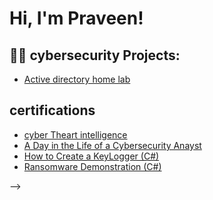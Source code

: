 <h1>Hi, I'm Praveen!</h1>

<h2>👨‍💻 cybersecurity Projects:</h2>


  - [Active directory home lab](https://github.com/joshmadakor1/Algorithms-Practice)


<h2> certifications</h2>

- [cyber Theart intelligence](https://www.coursera.org/account/accomplishments/verify/HUEZ2ENVB8X8 )
- [A Day in the Life of a Cybersecurity Anayst](https://www.youtube.com/watch?v=uHy3oM7NnoU)
- [How to Create a KeyLogger (C#)](https://www.youtube.com/watch?v=N-L9hklSlNk)
- [Ransomware Demonstration (C#)](https://www.youtube.com/watch?v=OfvdQeh79s0)

-->
